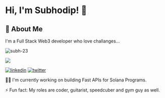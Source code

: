 
# Hi, I'm Subhodip! 👋


## 🚀 About Me
I'm a Full Stack Web3 developer who love challanges...


<p align="left"> <img src="https://komarev.com/ghpvc/?username=subh-23&label=Profile%20views&color=00ff00&style=flat" alt="subh-23" /> 

![](https://img.shields.io/badge/dynamic/json?logo=github&label=GitHub%20Stars&style=for-the-badge&query=%24.stars&url=https://api.github-star-counter.workers.dev/user/subh-23)
</p>


<!-- ## 🔗 Links -->
<!-- [![portfolio](https://img.shields.io/badge/my_portfolio-000?style=for-the-badge&logo=ko-fi&logoColor=white)](https://subh0dip-portfolio.web.app/) -->
[![linkedin](https://img.shields.io/badge/linkedin-0A66C2?style=for-the-badge&logo=linkedin&logoColor=white)](https://www.linkedin.com/in/subhodip-roy/)
[![twitter](https://img.shields.io/badge/twitter-1DA1F2?style=for-the-badge&logo=twitter&logoColor=white)](https://twitter.com/23_subh/)


<!-- ## Other Common Github Profile Sections -->
👩‍💻 I'm currently working on building Fast APIs for Solana Programs.

⚡️ Fun fact: My roles are coder, guitarist, speedcuber and gym guy as well.

